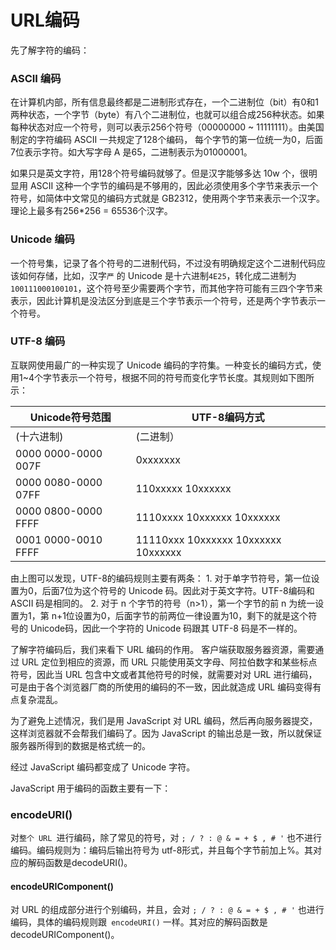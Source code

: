 # URL编码
先了解字符的编码：

### ASCII 编码
在计算机内部，所有信息最终都是二进制形式存在，一个二进制位（bit）有0和1两种状态，一个字节（byte）有八个二进制位，也就可以组合成256种状态。如果每种状态对应一个符号，则可以表示256个符号（00000000 ~ 11111111）。由美国制定的字符编码 ASCII 一共规定了128个编码， 每个字节的第一位统一为0，后面7位表示字符。如大写字母 A 是65，二进制表示为01000001。
    
如果只是英文字符，用128个符号编码就够了。但是汉字能够多达 10w 个，很明显用 ASCII 这种一个字节的编码是不够用的，因此必须使用多个字节来表示一个符号，如简体中文常见的编码方式就是 GB2312，使用两个字节来表示一个汉字。理论上最多有256*256 = 65536个汉字。

### Unicode 编码
一个符号集，记录了各个符号的二进制代码，不过没有明确规定这个二进制代码应该如何存储，比如，汉字`严` 的 Unicode 是十六进制`4E25`，转化成二进制为`100111000100101`，这个符号至少需要两个字节，而其他字符可能有三四个字节来表示，因此计算机是没法区分到底是三个字节表示一个符号，还是两个字节表示一个符号。
### UTF-8 编码
互联网使用最广的一种实现了 Unicode 编码的字符集。一种变长的编码方式，使用1~4个字节表示一个符号，根据不同的符号而变化字节长度。其规则如下图所示：

| Unicode符号范围 | UTF-8编码方式 |
| --- | --- |
| (十六进制)  | (二进制） |
| 0000 0000-0000 007F | 0xxxxxxx |
| 0000 0080-0000 07FF | 110xxxxx 10xxxxxx |
| 0000 0800-0000 FFFF | 1110xxxx 10xxxxxx 10xxxxxx  |
| 0001 0000-0010 FFFF | 11110xxx 10xxxxxx 10xxxxxx 10xxxxxx |

由上图可以发现，UTF-8的编码规则主要有两条：
    1. 对于单字节符号，第一位设置为0，后面7位为这个符号的 Unicode 码。因此对于英文字符。UTF-8编码和 ASCII 码是相同的。
    2. 对于 n 个字节的符号（n>1），第一个字节的前 n 为统一设置为1，第 n+1位设置为0，后面字节的前两位一律设置为10，剩下的就是这个符号的 Unicode码，因此一个字符的 Unicode 码跟其 UTF-8 码是不一样的。

了解字符编码后，我们来看下 URL 编码的作用。
客户端获取服务器资源，需要通过 URL 定位到相应的资源，而 URL 只能使用英文字母、阿拉伯数字和某些标点符号，因此当 URL 包含中文或者其他符号的时候，就需要对对 URL 进行编码，可是由于各个浏览器厂商的所使用的编码的不一致，因此就造成 URL 编码变得有点复杂混乱。

为了避免上述情况，我们是用 JavaScript 对 URL 编码，然后再向服务器提交，这样浏览器就不会帮我们编码了。因为 JavaScript 的输出总是一致，所以就保证服务器所得到的数据是格式统一的。

经过 JavaScript 编码都变成了 Unicode 字符。

JavaScript 用于编码的函数主要有一下：
### encodeURI()
对`整个 URL `进行编码，除了常见的符号，对 `; / ? : @ & = + $ , # '` 也不进行编码。编码规则为：编码后输出符号为 utf-8形式，并且每个字节前加上%。其对应的解码函数是decodeURI()。
    
#### encodeURIComponent()
对 URL 的组成部分进行个别编码，并且，会对  `; / ? : @ & = + $ , # '`  也进行编码，具体的编码规则跟` encodeURI()` 一样。其对应的解码函数是decodeURIComponent()。


